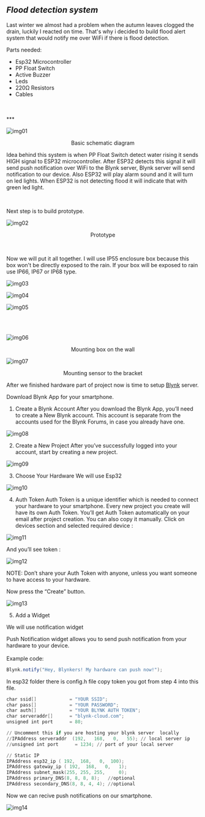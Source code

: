 ## _Flood detection system_
 
Last winter we almost had a problem when the autumn leaves clogged the drain, luckily I reacted on time. That's why i decided to build flood alert system that would notify me over WiFi if there is flood detection.

Parts needed: 

- Esp32 Microcontroller 
- PP Float Switch
- Active Buzzer
- Leds
- 220Ω Resistors
- Cables
<br>
<br>
***
<br>

![img01](https://raw.githubusercontent.com/Enzzza/arduino-clock/main/media/img02.jpg)

<p align = "center">
Basic schematic diagram
</p>

Idea behind this system is when PP Float Switch detect water rising it sends HIGH signal to ESP32 microcontroller. After ESP32 detects this signal it will send push notification over WiFi to the Blynk server, Blynk server will send notification to our device. Also ESP32 will play alarm sound  and it will turn on led lights. When ESP32 is not detecting flood it will indicate that with green led light.

<br>

Next step is to build prototype.
<br>

![img02](https://raw.githubusercontent.com/Enzzza/arduino-clock/main/media/img02.jpg)

<p align = "center">
Prototype
</p>

<br>

Now we will put it all together. I will use IP55 enclosure box because this box won't be directly exposed to the rain. If your box will be exposed to rain use IP66, IP67 or IP68 type.


![img03](https://raw.githubusercontent.com/Enzzza/arduino-clock/main/media/img03.jpg)

![img04](https://raw.githubusercontent.com/Enzzza/arduino-clock/main/media/img03.jpg)

![img05](https://raw.githubusercontent.com/Enzzza/arduino-clock/main/media/img03.jpg)


<br>
<br>

![img06](https://raw.githubusercontent.com/Enzzza/arduino-clock/main/media/img02.jpg)

<p align = "center">
Mounting box on the wall
</p>

![img07](https://raw.githubusercontent.com/Enzzza/arduino-clock/main/media/img02.jpg)

<p align = "center">
Mounting sensor to the bracket
</p>

After we finished hardware part of project now is time to setup [Blynk](https://docs.blynk.cc/) server.

Download Blynk App for your smartphone.


1. Create a Blynk Account
After you download the Blynk App, you’ll need to create a New Blynk account. This account is separate from the accounts used for the Blynk Forums, in case you already have one.

![img08](https://raw.githubusercontent.com/Enzzza/arduino-clock/main/media/img02.jpg)

2. Create a New Project
After you’ve successfully logged into your account, start by creating a new project.

![img09](https://raw.githubusercontent.com/Enzzza/arduino-clock/main/media/img02.jpg)


3. Choose Your Hardware
We will use Esp32

![img10](https://raw.githubusercontent.com/Enzzza/arduino-clock/main/media/img02.jpg)

4. Auth Token
Auth Token is a unique identifier which is needed to connect your hardware to your smartphone. Every new project you create will have its own Auth Token. You’ll get Auth Token automatically on your email after project creation. You can also copy it manually. Click on devices section and selected required device :

![img11](https://raw.githubusercontent.com/Enzzza/arduino-clock/main/media/img02.jpg)

And you’ll see token :

![img12](https://raw.githubusercontent.com/Enzzza/arduino-clock/main/media/img02.jpg)

NOTE: Don’t share your Auth Token with anyone, unless you want someone to have access to your hardware.


Now press the “Create” button.

![img13](https://raw.githubusercontent.com/Enzzza/arduino-clock/main/media/img02.jpg)

5. Add a Widget

We will use notification widget

Push Notification widget allows you to send push notification from your hardware to your device.
<br>
<br>
Example code:

```powershell
Blynk.notify("Hey, Blynkers! My hardware can push now!");
```


In esp32 folder there is config.h file copy token you got from step 4 into this file.

```powershell
char ssid[]            = "YOUR SSID";
char pass[]            = "YOUR PASSWORD";
char auth[]            = "YOUR BLYNK AUTH TOKEN";
char serveraddr[]      = "blynk-cloud.com";
unsigned int port      = 80;

// Uncomment this if you are hosting your blynk server  locally
//IPAddress serveraddr  (192,   168,   0,   55); // local server ip 
//unsigned int port      = 1234; // port of your local server

// Static IP
IPAddress esp32_ip ( 192,  168,   0,  100);
IPAddress gateway_ip ( 192,  168,   0,   1);
IPAddress subnet_mask(255, 255, 255,     0);
IPAddress primary_DNS(8, 8, 8, 8);   //optional
IPAddress secondary_DNS(8, 8, 4, 4); //optional

```

Now we can recive push notifications on our smartphone.

![img14](https://raw.githubusercontent.com/Enzzza/arduino-clock/main/media/img02.jpg)